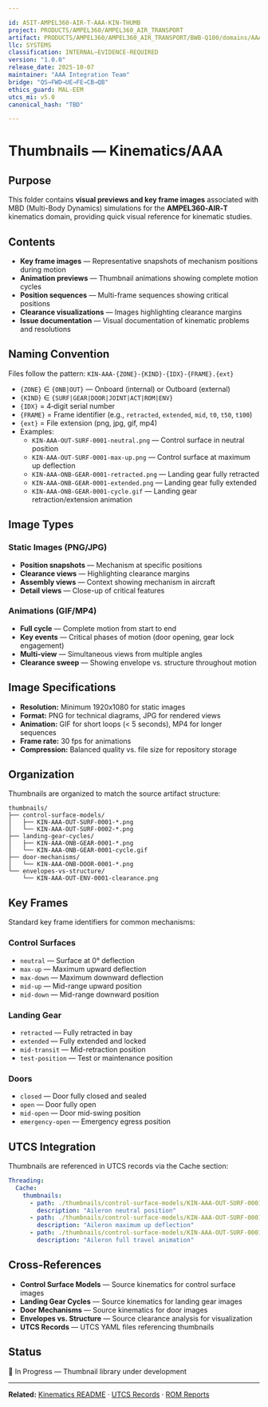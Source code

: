 ```yaml
---

id: ASIT-AMPEL360-AIR-T-AAA-KIN-THUMB
project: PRODUCTS/AMPEL360/AMPEL360_AIR_TRANSPORT
artifact: PRODUCTS/AMPEL360/AMPEL360_AIR_TRANSPORT/BWB-Q100/domains/AAA/kinematics/thumbnails/README.md
llc: SYSTEMS
classification: INTERNAL–EVIDENCE-REQUIRED
version: "1.0.0"
release_date: 2025-10-07
maintainer: "AAA Integration Team"
bridge: "QS→FWD→UE→FE→CB→QB"
ethics_guard: MAL-EEM
utcs_mi: v5.0
canonical_hash: "TBD"

---
```


# Thumbnails — Kinematics/AAA

## Purpose

This folder contains **visual previews and key frame images** associated with MBD (Multi-Body Dynamics) simulations for the **AMPEL360‑AIR‑T** kinematics domain, providing quick visual reference for kinematic studies.

## Contents

* **Key frame images** — Representative snapshots of mechanism positions during motion
* **Animation previews** — Thumbnail animations showing complete motion cycles
* **Position sequences** — Multi-frame sequences showing critical positions
* **Clearance visualizations** — Images highlighting clearance margins
* **Issue documentation** — Visual documentation of kinematic problems and resolutions

## Naming Convention

Files follow the pattern: `KIN-AAA-{ZONE}-{KIND}-{IDX}-{FRAME}.{ext}`

* `{ZONE}` ∈ `{ONB|OUT}` — Onboard (internal) or Outboard (external)
* `{KIND}` ∈ `{SURF|GEAR|DOOR|JOINT|ACT|ROM|ENV}`
* `{IDX}` = 4‑digit serial number
* `{FRAME}` = Frame identifier (e.g., `retracted`, `extended`, `mid`, `t0`, `t50`, `t100`)
* `{ext}` = File extension (png, jpg, gif, mp4)
* Examples:
  * `KIN-AAA-OUT-SURF-0001-neutral.png` — Control surface in neutral position
  * `KIN-AAA-OUT-SURF-0001-max-up.png` — Control surface at maximum up deflection
  * `KIN-AAA-ONB-GEAR-0001-retracted.png` — Landing gear fully retracted
  * `KIN-AAA-ONB-GEAR-0001-extended.png` — Landing gear fully extended
  * `KIN-AAA-ONB-GEAR-0001-cycle.gif` — Landing gear retraction/extension animation

## Image Types

### Static Images (PNG/JPG)
* **Position snapshots** — Mechanism at specific positions
* **Clearance views** — Highlighting clearance margins
* **Assembly views** — Context showing mechanism in aircraft
* **Detail views** — Close-up of critical features

### Animations (GIF/MP4)
* **Full cycle** — Complete motion from start to end
* **Key events** — Critical phases of motion (door opening, gear lock engagement)
* **Multi-view** — Simultaneous views from multiple angles
* **Clearance sweep** — Showing envelope vs. structure throughout motion

## Image Specifications

* **Resolution:** Minimum 1920x1080 for static images
* **Format:** PNG for technical diagrams, JPG for rendered views
* **Animation:** GIF for short loops (< 5 seconds), MP4 for longer sequences
* **Frame rate:** 30 fps for animations
* **Compression:** Balanced quality vs. file size for repository storage

## Organization

Thumbnails are organized to match the source artifact structure:

```
thumbnails/
├── control-surface-models/
│   ├── KIN-AAA-OUT-SURF-0001-*.png
│   └── KIN-AAA-OUT-SURF-0002-*.png
├── landing-gear-cycles/
│   ├── KIN-AAA-ONB-GEAR-0001-*.png
│   └── KIN-AAA-ONB-GEAR-0001-cycle.gif
├── door-mechanisms/
│   └── KIN-AAA-ONB-DOOR-0001-*.png
└── envelopes-vs-structure/
    └── KIN-AAA-OUT-ENV-0001-clearance.png
```

## Key Frames

Standard key frame identifiers for common mechanisms:

### Control Surfaces
* `neutral` — Surface at 0° deflection
* `max-up` — Maximum upward deflection
* `max-down` — Maximum downward deflection
* `mid-up` — Mid-range upward position
* `mid-down` — Mid-range downward position

### Landing Gear
* `retracted` — Fully retracted in bay
* `extended` — Fully extended and locked
* `mid-transit` — Mid-retraction position
* `test-position` — Test or maintenance position

### Doors
* `closed` — Door fully closed and sealed
* `open` — Door fully open
* `mid-open` — Door mid-swing position
* `emergency-open` — Emergency egress position

## UTCS Integration

Thumbnails are referenced in UTCS records via the Cache section:

```yaml
Threading:
  Cache:
    thumbnails:
      - path: ./thumbnails/control-surface-models/KIN-AAA-OUT-SURF-0001-neutral.png
        description: "Aileron neutral position"
      - path: ./thumbnails/control-surface-models/KIN-AAA-OUT-SURF-0001-max-up.png
        description: "Aileron maximum up deflection"
      - path: ./thumbnails/control-surface-models/KIN-AAA-OUT-SURF-0001-cycle.gif
        description: "Aileron full travel animation"
```

## Cross-References

* **Control Surface Models** — Source kinematics for control surface images
* **Landing Gear Cycles** — Source kinematics for landing gear images
* **Door Mechanisms** — Source kinematics for door images
* **Envelopes vs. Structure** — Source clearance analysis for visualization
* **UTCS Records** — UTCS YAML files referencing thumbnails

## Status

🔄 In Progress — Thumbnail library under development

---

**Related:** [Kinematics README](../README.md) · [UTCS Records](../utcs/) · [ROM Reports](../rom-reports/)
